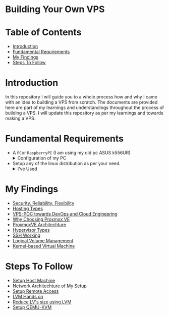 # Building Your Own VPS
# Table of Contents
- [Introduction](#introduction)
- [Fundamental Requirements](#fundamental-requirements)
- [My Findings](#my-findings) 
- [Steps To Follow](#steps-to-follow)
# Introduction
In this repository I will guide you to a whole process how and why I came with an idea to building a VPS from scratch. The documents are provided here are part of my learnings and understandings throughout the process of building a VPS. I will update this repository as per my learnings and towards making a VPS. 
# Fundamental Requirements
- A `PC`or `RaspberryPI` (I am using my old pc ASUS k556UR)
				<details>
					<summary>
						Configuration of my PC
					 </summary>
					 CPU -> Corei7 7th gen <br>
					 RAM -> 12GB <br>
					 HDD -> 1TB <br>
					 SSD  -> 250GB <br>
				 </details>
- Setup any of the linux distribution as per your need.
	<details>
			 <summary>
				I've Used
			 </summary>
			 Linux Distribution -> Ubuntu 22.04 LTS <br>
	</details>

# My Findings
- [Security, Reliability, Flexibility](./Docs/Security_Reliability_Flexibility.md)
- [Hosting Types](./Docs/Hosting_Types.md)
- [VPS-POC towards DevOps and Cloud Engineering](./Docs/VPS-POC_towards_DevOps_and_Cloud_Engineering.md)
- [Why Choosing Proxmox VE](./Docs/Why_Choosing_Proxmox_VE.md)
- [ProxmoxVE Architechture](./Docs/ProxmoxVE_Architechture.md)
- [Hypervisor Types](./Docs/Hypervisor%20Types.md)
- [SSH Working](./Docs/SSH_Working.md)
- [Logical Volume Management](./Docs/logical_volume_manager.md)
- [Kernel-based Virtual Machine](./Docs/understanding-kvm.md)
# Steps To Follow
- [Setup Host Machine](./Docs/Setup%20Linux%20Distribution%20On%20Host%20Machine.md)
- [Network Architechture of My Setup](./Docs/network_diagram.md)
- [Setup Remote Access](./Docs/Setup%20Remote%20Access%20Using%20OpenSSH.md)
- [LVM Hands on](./Docs/lvm_commands.md)
- [Reduce LV's size using LVM](./Docs/reduce_size_of_lv.md)
- [Setup QEMU-KVM](./Docs/setup_qemu-kvm_on_host.md)
